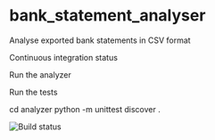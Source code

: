 # bank_statement_analyser
Analyse exported bank statements in CSV format

Continuous integration status

Run the analyzer


Run the tests

cd analyzer
python -m unittest discover .


![Build status](https://travis-ci.org/egenerat/bank-statement-analyser.svg)
